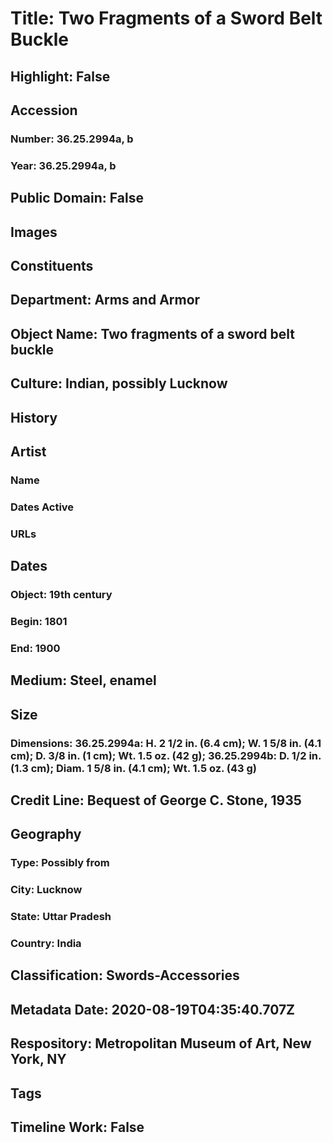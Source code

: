 # Title: Two Fragments of a Sword Belt Buckle
## Highlight: False
## Accession
### Number: 36.25.2994a, b
### Year: 36.25.2994a, b
## Public Domain: False
## Images
## Constituents
## Department: Arms and Armor
## Object Name: Two fragments of a sword belt buckle
## Culture: Indian, possibly Lucknow
## History
## Artist
### Name
### Dates Active
### URLs
## Dates
### Object: 19th century
### Begin: 1801
### End: 1900
## Medium: Steel, enamel
## Size
### Dimensions: 36.25.2994a: H. 2 1/2 in. (6.4 cm); W. 1 5/8 in. (4.1 cm); D. 3/8 in. (1 cm); Wt. 1.5 oz. (42 g); 36.25.2994b: D. 1/2 in. (1.3 cm); Diam. 1 5/8 in. (4.1 cm); Wt. 1.5 oz. (43 g)
## Credit Line: Bequest of George C. Stone, 1935
## Geography
### Type: Possibly from
### City: Lucknow
### State: Uttar Pradesh
### Country: India
## Classification: Swords-Accessories
## Metadata Date: 2020-08-19T04:35:40.707Z
## Respository: Metropolitan Museum of Art, New York, NY
## Tags
## Timeline Work: False
